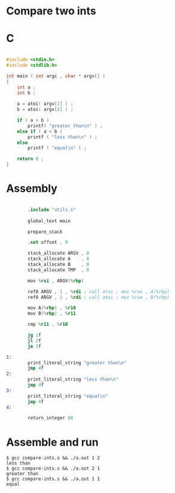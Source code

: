 
# Compare two ints

# C

```c

#include <stdio.h>
#include <stdlib.h>

int main ( int argc , char * argv[] )
{
    int a ;
    int b ;
    
    a = atoi( argv[1] ) ;
    b = atoi( argv[2] ) ;

    if ( a > b )
        printf( "greater than\n" ) ;
    else if ( a < b )
        printf ( "less than\n" ) ;
    else
        printf ( "equal\n" ) ;

    return 0 ;
}
```

# Assembly

```s

        .include "utils.s"
        
        global_text main

        prepare_stack

        .set offset , 0

        stack_allocate ARGV , 8
        stack_allocate A    , 8
        stack_allocate B    , 8
        stack_allocate TMP  , 8

        mov %rsi , ARGV(%rbp)

        ref8 ARGV , 1 , %rdi ; call atoi ; mov %rax , A(%rbp)
        ref8 ARGV , 2 , %rdi ; call atoi ; mov %rax , B(%rbp)

        mov A(%rbp) , %r10
        mov B(%rbp) , %r11

        cmp %r11 , %r10

        jg 1f
        jl 2f
        je 3f

1:     
        print_literal_string "greater than\n"
        jmp 4f
2:
        print_literal_string "less than\n"
        jmp 4f
3:
        print_literal_string "equal\n"
        jmp 4f
4:

        return_integer $0
```

# Assemble and run

    $ gcc compare-ints.s && ./a.out 1 2
    less than
    $ gcc compare-ints.s && ./a.out 2 1
    greater than
    $ gcc compare-ints.s && ./a.out 1 1
    equal
